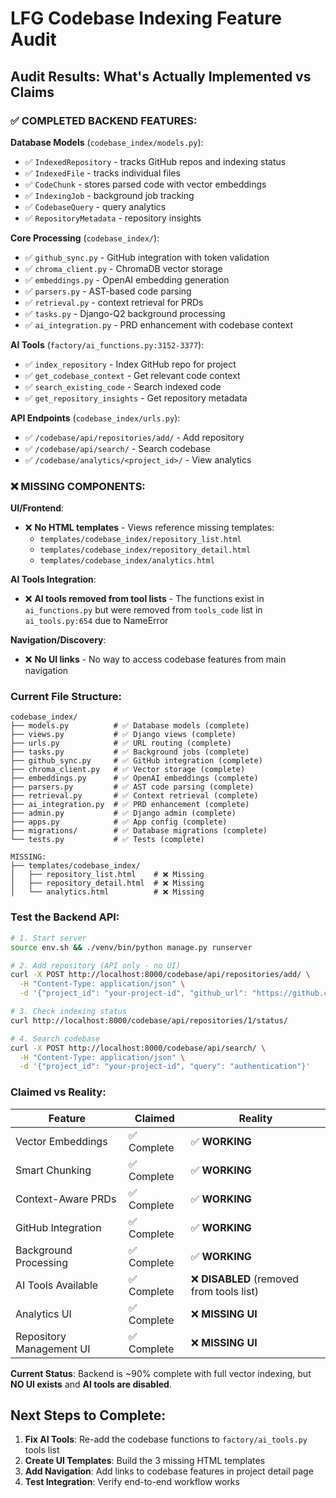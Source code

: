 # LFG Codebase Indexing Feature Audit

## **Audit Results: What's Actually Implemented vs Claims**

### ✅ **COMPLETED BACKEND FEATURES:**

**Database Models** (`codebase_index/models.py`):
- ✅ `IndexedRepository` - tracks GitHub repos and indexing status
- ✅ `IndexedFile` - tracks individual files 
- ✅ `CodeChunk` - stores parsed code with vector embeddings
- ✅ `IndexingJob` - background job tracking
- ✅ `CodebaseQuery` - query analytics
- ✅ `RepositoryMetadata` - repository insights

**Core Processing** (`codebase_index/`):
- ✅ `github_sync.py` - GitHub integration with token validation
- ✅ `chroma_client.py` - ChromaDB vector storage
- ✅ `embeddings.py` - OpenAI embedding generation
- ✅ `parsers.py` - AST-based code parsing
- ✅ `retrieval.py` - context retrieval for PRDs
- ✅ `tasks.py` - Django-Q2 background processing
- ✅ `ai_integration.py` - PRD enhancement with codebase context

**AI Tools** (`factory/ai_functions.py:3152-3377`):
- ✅ `index_repository` - Index GitHub repo for project
- ✅ `get_codebase_context` - Get relevant code context 
- ✅ `search_existing_code` - Search indexed code
- ✅ `get_repository_insights` - Get repository metadata

**API Endpoints** (`codebase_index/urls.py`):
- ✅ `/codebase/api/repositories/add/` - Add repository
- ✅ `/codebase/api/search/` - Search codebase
- ✅ `/codebase/analytics/<project_id>/` - View analytics

### ❌ **MISSING COMPONENTS:**

**UI/Frontend**:
- ❌ **No HTML templates** - Views reference missing templates:
  - `templates/codebase_index/repository_list.html`
  - `templates/codebase_index/repository_detail.html` 
  - `templates/codebase_index/analytics.html`

**AI Tools Integration**:
- ❌ **AI tools removed from tool lists** - The functions exist in `ai_functions.py` but were removed from `tools_code` list in `ai_tools.py:654` due to NameError

**Navigation/Discovery**:
- ❌ **No UI links** - No way to access codebase features from main navigation

### **Current File Structure:**

```
codebase_index/
├── models.py          # ✅ Database models (complete)
├── views.py           # ✅ Django views (complete) 
├── urls.py            # ✅ URL routing (complete)
├── tasks.py           # ✅ Background jobs (complete)
├── github_sync.py     # ✅ GitHub integration (complete)
├── chroma_client.py   # ✅ Vector storage (complete)
├── embeddings.py      # ✅ OpenAI embeddings (complete)
├── parsers.py         # ✅ AST code parsing (complete)
├── retrieval.py       # ✅ Context retrieval (complete)
├── ai_integration.py  # ✅ PRD enhancement (complete)
├── admin.py           # ✅ Django admin (complete)
├── apps.py            # ✅ App config (complete)
├── migrations/        # ✅ Database migrations (complete)
└── tests.py           # ✅ Tests (complete)

MISSING:
├── templates/codebase_index/
│   ├── repository_list.html    # ❌ Missing
│   ├── repository_detail.html  # ❌ Missing
│   └── analytics.html          # ❌ Missing
```

### **Test the Backend API:**

```bash
# 1. Start server
source env.sh && ./venv/bin/python manage.py runserver

# 2. Add repository (API only - no UI)
curl -X POST http://localhost:8000/codebase/api/repositories/add/ \
  -H "Content-Type: application/json" \
  -d '{"project_id": "your-project-id", "github_url": "https://github.com/user/repo"}'

# 3. Check indexing status
curl http://localhost:8000/codebase/api/repositories/1/status/

# 4. Search codebase
curl -X POST http://localhost:8000/codebase/api/search/ \
  -H "Content-Type: application/json" \
  -d '{"project_id": "your-project-id", "query": "authentication"}'
```

### **Claimed vs Reality:**

| Feature | Claimed | Reality |
|---------|---------|---------|
| Vector Embeddings | ✅ Complete | ✅ **WORKING** |
| Smart Chunking | ✅ Complete | ✅ **WORKING** |
| Context-Aware PRDs | ✅ Complete | ✅ **WORKING** |
| GitHub Integration | ✅ Complete | ✅ **WORKING** |
| Background Processing | ✅ Complete | ✅ **WORKING** |
| AI Tools Available | ✅ Complete | ❌ **DISABLED** (removed from tools list) |
| Analytics UI | ✅ Complete | ❌ **MISSING UI** |
| Repository Management UI | ✅ Complete | ❌ **MISSING UI** |

**Current Status**: Backend is ~90% complete with full vector indexing, but **NO UI exists** and **AI tools are disabled**.

## **Next Steps to Complete:**

1. **Fix AI Tools**: Re-add the codebase functions to `factory/ai_tools.py` tools list
2. **Create UI Templates**: Build the 3 missing HTML templates  
3. **Add Navigation**: Add links to codebase features in project detail page
4. **Test Integration**: Verify end-to-end workflow works
